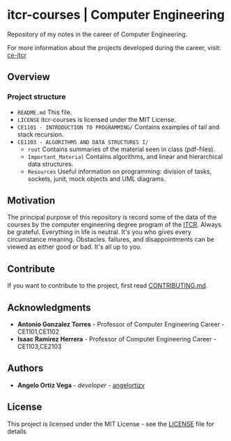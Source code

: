 # itcr-courses | Computer Engineering
Repository of my notes in the career of Computer Engineering. 

For more information about the projects developed during the career, visit: [ce-itcr](https://github.com/ce-itcr)

## Overview

### Project structure

- `README.md`
    This file.
- `LICENSE`
    itcr-courses is licensed under the MIT License.
- `CE1101 - INTRODUCTION TO PROGRAMMING/`
    Contains examples of tail and stack recursion. 
- `CE1103 - ALGORITHMS AND DATA STRUCTURES I/`
   - `root` Contains summaries of the material seen in class (pdf-files).
   - `Important_Material` Contains algorithms, and linear and hierarchical data structures.
   - `Resources` Useful information on programming: division of tasks, sockets, junit, mock objects and UML diagrams.
   
  
 ## Motivation
  
The principal purpose of this repository is record some of the data of the courses by the computer engineering degree program of the [ITCR](https://www.tec.ac.cr/). 
Always be grateful. Everything in life is neutral. It's you who gives every circumstance meaning. Obstacles. failures, and disappointments can be viewed as either good or bad. It's all up to you.


## Contribute
If you want to contribute to the project, first read [CONTRIBUTING.md](https://github.com/angelortizv/itcr-courses/blob/master/CONTRIBUTING.md).

## Acknowledgments
* **Antonio Gonzalez Torres** - Professor of Computer Engineering Career - CE1101,CE1102
* **Isaac Ramirez Herrera** - Professor of Computer Engineering Career - CE1103,CE2103

## Authors
* **Angelo Ortiz Vega** - *developer* - [angelortizv](https://github.com/angelortizv)

## License
This project is licensed under the MIT License - see the [LICENSE](https://github.com/angelortizv/itcr-courses/blob/master/LICENSE) file for details
